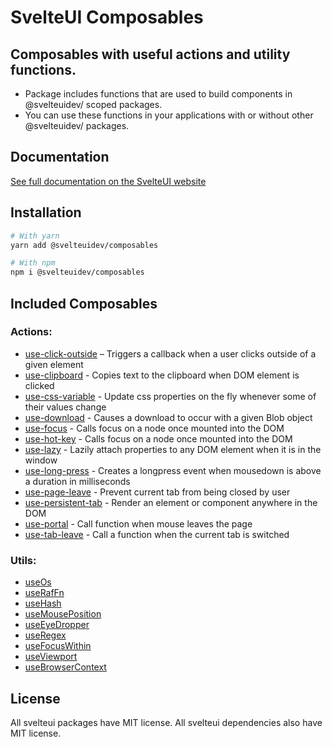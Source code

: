 # SvelteUI Composables

## Composables with useful actions and utility functions.

- Package includes functions that are used to build components in @svelteuidev/ scoped packages.
- You can use these functions in your applications with or without other @svelteuidev/ packages.

## Documentation

[See full documentation on the SvelteUI website](https://svelteui.org/)

## Installation

```bash
# With yarn
yarn add @svelteuidev/composables

# With npm
npm i @svelteuidev/composables
```

## Included Composables

### Actions:

- [use-click-outside](https://svelteui.org/composables/use-click-outside) – Triggers a callback when a user clicks outside of a given element
- [use-clipboard](https://svelteui.org/composables/use-clipboard) - Copies text to the clipboard when DOM element is clicked
- [use-css-variable](https://svelteui.org/composables/use-css-variable) - Update css properties on the fly whenever some of their values change
- [use-download](https://svelteui.org/composables/use-download) - Causes a download to occur with a given Blob object
- [use-focus](https://svelteui.org/composables/use-focus) - Calls focus on a node once mounted into the DOM
- [use-hot-key](https://svelteui.org/composables/use-hot-key) - Calls focus on a node once mounted into the DOM
- [use-lazy](https://svelteui.org/composables/use-lazy) - Lazily attach properties to any DOM element when it is in the window
- [use-long-press](https://svelteui.org/composables/use-long-press) - Creates a longpress event when mousedown is above a duration in milliseconds
- [use-page-leave](https://svelteui.org/composables/use-page-leave) - Prevent current tab from being closed by user
- [use-persistent-tab](https://svelteui.org/composables/use-persistent-tab) - Render an element or component anywhere in the DOM
- [use-portal](https://svelteui.org/composables/use-portal) - Call function when mouse leaves the page
- [use-tab-leave](https://svelteui.org/composables/use-tab-leave) - Call a function when the current tab is switched

### Utils:

- [useOs](https://svelteui.org/composables/use-os)
- [useRafFn](https://svelteui.org/composables/use-raf-fn)
- [useHash](https://svelteui.org/composables/use-hash)
- [useMousePosition](https://svelteui.org/composables/use-mouse-position)
- [useEyeDropper](https://svelteui.org/composables/use-eye-dropper)
- [useRegex](https://svelteui.org/composables/use-regex)
- [useFocusWithin](https://svelteui.org/composables/use-focus-within)
- [useViewport](https://svelteui.org/composables/use-viewport)
- [useBrowserContext](https://svelteui.org/composables/use-browser-context)

## License

All svelteui packages have MIT license. All svelteui dependencies also have MIT license.
